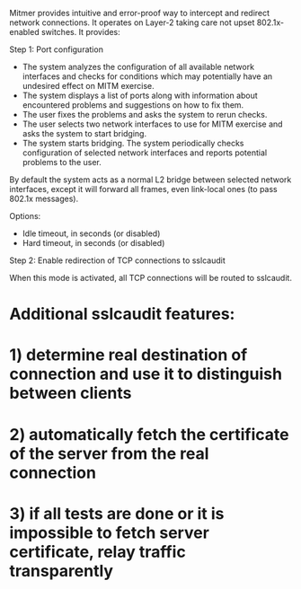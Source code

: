 Mitmer provides intuitive and error-proof way to intercept and redirect network connections.
It operates on Layer-2 taking care not upset 802.1x-enabled switches.
It provides:

Step 1: Port configuration

* The system analyzes the configuration of all available network interfaces and checks
 for conditions which may potentially have an undesired effect on MITM exercise.
* The system displays a list of ports along with information about encountered problems
 and suggestions on how to fix them.
* The user fixes the problems and asks the system to rerun checks.
* The user selects two network interfaces to use for MITM exercise and asks the system
 to start bridging.
* The system starts bridging. The system periodically checks configuration of selected
 network interfaces and reports potential problems to the user.

By default the system acts as a normal L2 bridge between selected network interfaces,
except it will forward all frames, even link-local ones (to pass 802.1x messages).

Options:
* Idle timeout, in seconds (or disabled)
* Hard timeout, in seconds (or disabled)

Step 2: Enable redirection of TCP connections to sslcaudit

When this mode is activated, all TCP connections will be routed to sslcaudit.

# Additional sslcaudit features:
# 1) determine real destination of connection and use it to distinguish between clients
# 2) automatically fetch the certificate of the server from the real connection
# 3) if all tests are done or it is impossible to fetch server certificate, relay traffic transparently
